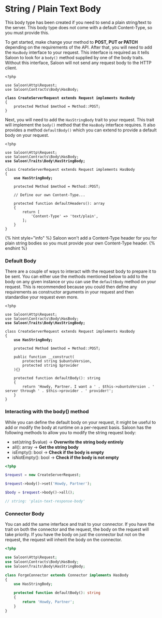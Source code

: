 # String / Plain Text Body

This body type has been created if you need to send a plain string/text to the server. This body type does not come with a default Content-Type, so you must provide this.

To get started, make change your method to **POST, PUT or PATCH** depending on the requirements of the API. After that, you will need to add the `HasBody` interface to your request. This interface is required as it tells Saloon to look for a `body()` method supplied by one of the body traits. Without this interface, Saloon will not send any request body to the HTTP client.

<pre class="language-php"><code class="lang-php">&#x3C;?php

use Saloon\Http\Request;
use Saloon\Contracts\Body\HasBody;

<strong>class CreateServerRequest extends Request implements HasBody
</strong>{
    protected Method $method = Method::POST;
}
</code></pre>

Next, you will need to add the `HasStringBody` trait to your request. This trait will implement the `body()` method that the `HasBody` interface requires. It also provides a method `defaultBody()` which you can extend to provide a default body on your request.

<pre class="language-php"><code class="lang-php">&#x3C;?php

use Saloon\Http\Request;
use Saloon\Contracts\Body\HasBody;
<strong>use Saloon\Traits\Body\HasStringBody;
</strong>
class CreateServerRequest extends Request implements HasBody
{
<strong>    use HasStringBody;
</strong>
    protected Method $method = Method::POST;
    
    // Define our own Content-Type...
    
    protected function defaultHeaders(): array
    {
        return [
            'Content-Type' => 'text/plain',
        ];
    }
}
</code></pre>

{% hint style="info" %}
Saloon won't add a Content-Type header for you for plain string bodies so you must provide your own Content-Type header.
{% endhint %}

### Default Body

There are a couple of ways to interact with the request body to prepare it to be sent. You can either use the methods mentioned below to add to the body on any given instance or you can use the `defaultBody` method on your request. This is recommended because you could then define any requirements as constructor arguments in your request and then standardise your request even more.&#x20;

<pre class="language-php"><code class="lang-php">&#x3C;?php

use Saloon\Http\Request;
use Saloon\Contracts\Body\HasBody;
<strong>use Saloon\Traits\Body\HasStringBody;
</strong>
class CreateServerRequest extends Request implements HasBody
{
<strong>    use HasStringBody;
</strong>
    protected Method $method = Method::POST;
    
    public function __construct(
        protected string $ubuntuVersion,
        protected string $provider
    ){}
    
    protected function defaultBody(): string
    {
        return 'Howdy, Partner. I want a ' . $this->ubuntuVersion . ' server through ' . $this->provider . ' provider!';
    }
}
</code></pre>

### Interacting with the body() method

While you can define the default body on your request, it might be useful to add or modify the body at runtime on a per-request basis. Saloon has the following methods to allow you to modify the string request body:

* set(string $value) -> **Overwrite the string body entirely**
* all(): array -> **Get the string body**&#x20;
* isEmpty(): bool  -> **Check if the body is empty**
* isNotEmpty(): bool -> **Check if the body is not empty**

```php
<?php

$request = new CreateServerRequest;

$request->body()->set('Howdy, Partner');

$body = $request->body()->all();

// string: 'plain-text-response-body'

```

### Connector Body

You can add the same interface and trait to your connector. If you have the trait on both the connector and the request, the body on the request will take priority. If you have the body on just the connector but not on the request, the request will inherit the body on the connector.

```php
<?php

use Saloon\Http\Request;
use Saloon\Contracts\Body\HasBody;
use Saloon\Traits\Body\HasStringBody;

class ForgeConnector extends Connector implements HasBody
{
    use HasStringBody;

    protected function defaultBody(): string
    {
        return 'Howdy, Partner';
    }
}
```
